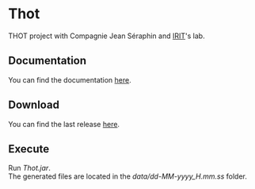 # Thot
THOT project with Compagnie Jean Séraphin and [IRIT](https://www.irit.fr/)'s lab.

## Documentation
You can find the documentation [here](http://github.ctruillet.eu/thot/doc/).


## Download
You can find the last release [here](https://github.com/ctruillet/thot/releases/).

## Execute
Run *Thot.jar*.   
The generated files are located in the *data/dd-MM-yyyy_H.mm.ss* folder.
